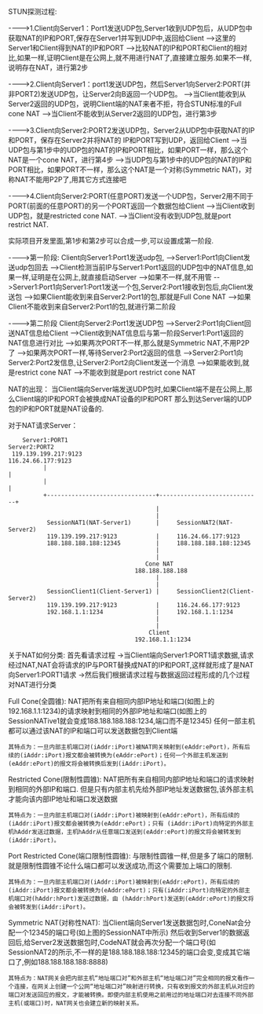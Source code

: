 
STUN探测过程:

---->1.Client向Server1：Port1发送UDP包,Server1收到UDP包后，从UDP包中获取NAT的IP和PORT,保存在Server1并写到UDP中,返回给Client
    -->这里的Server1和Client得到NAT的IP和PORT
    -->比较NAT的IP和PORT和Client的相对比,如果一样,证明Client是在公网上,就不用进行NAT了,直接建立服务.如果不一样,说明存在NAT，进行第2步

---->2.Client向Server1：port1发送UDP包，然后Server1向Server2:PORT(并非PORT2)发送UDP包，让Server2向B返回一个UDP包。
    -->当Client能收到从Server2返回的UDP包，说明Client端的NAT来者不拒，符合STUN标准的Full cone NAT
    -->当Client不能收到从Server2返回的UDP包，进行第3步

---->3.Client向Server2:PORT2发送UDP包，Server2从UDP包中获取NAT的IP和PORT，保存在Server2并将NAT的 IP和PORT写到UDP，返回给Client
    -->当UDP包与第1步中的UDP包的NAT的IP和PORT相比，如果PORT一样，那么这个NAT是一个cone NAT，进行第4步
    -->当UDP包与第1步中的UDP包的NAT的IP和PORT相比，如果PORT不一样，那么这个NAT是一个对称(Symmetric NAT)，对称NAT不能用P2P了,用其它方式连接吧
   
---->4.Client向Server2:PORT(任意PORT)发送一个UDP包，Server2用不同于PORT(前面的任意PORT)的另一个PORT返回一个数据包给Client
    -->当Client收到UDP包，就是restricted cone NAT.
    -->当Client没有收到UDP包,就是port restrict NAT.

实际项目开发里面,第1步和第2步可以合成一步,可以设置成第一阶段.

---->第一阶段:
    Client向Server1:Port1发送udp包,
        -->Server1:Port1向Client发送udp包回去
            -->Client检测当前IP与Server1:Port1返回的UDP包中的NAT信息,如果一样,证明是在公网上,就直接启动Server
            -->如果不一样,就不用管
        -->Server1:Port1向Server1:Port1发送一个包,Server2:Port1接收到包后,向Client发送包
            -->如果Client能收到来自Server2:Port1的包,那就是Full Cone NAT
            -->如果Client不能收到来自Server2:Port1的包,就进行第二阶段
     
---->第二阶段
    Client向Server2:Port1发送UDP包
        -->Server2:Port1向Client回送NAT信息给Client
            -->Client收到NAT信息后与第一阶段Server1:Port1返回的NAT信息进行对比
                -->如果两次PORT不一样,那么就是Symmetric NAT,不用P2P了
                -->如果两次PORT一样,等待Server2:Port2返回的信息
        -->Server2:Port1向Server2:Port2发信息,让Server2:Port2向Client发送一个消息
            -->如果能收到,就是restrict cone NAT
            -->不能收到就是port restrict cone NAT


NAT的出现：
    当Client端向Server端发送UDP包时,如果Client端不是在公网上,那么Client端的IP和PORT会被换成NAT设备的IP和PORT
    那么到达Server端的UDP包的IP和PORT就是NAT设备的.
    
对于NAT请求Server：

        Server1:PORT1                                               Server2:PORT2
     119.139.199.217:9123                                         116.24.66.177:9123
              |                                                             |        
              |                                                             |
              +-------------------------------+-----------------------------+      
                                              |  
                                              |     
               SessionNAT1(NAT-Server1)       |     SessionNAT2(NAT-Server2)
               119.139.199.217:9123           |     116.24.66.177:9123
               188.188.188.188:12345          |     188.188.188.188:12345
                                              |     
                                              |
                                           Cone NAT     
                                        188.188.188.188
                                              |  
                                              |     
               SessionClient1(Client-Server1) |     SessionClient2(Client-Server2)
               119.139.199.217:9123           |     116.24.66.177:9123
               192.168.1.1:1234               |     192.168.1.1:1234
                                              |     
                                              |
                                            Client
                                        192.168.1.1:1234


关于NAT如何分类:
    首先看请求过程
    ->当Client端向Server1:PORT1请求数据,请求经过NAT,NAT会将请求的IP与PORT替换成NAT的IP和PORT,这样就形成了是NAT向Server1:PORT1请求
    ->然后我们根据请求过程与数据返回过程形成的几个过程对NAT进行分类
    
Full Cone(全圆锥):
    NAT把所有来自相同内部IP地址和端口(如图上的192.168.1.1:1234)的请求映射到相同的外部IP地址和端口(如图上的SessionNATive1就会变成188.188.188.188:1234,端口而不是12345)
    任何一部主机都可以通过该NAT的IP和端口可以发送数据包到Client端
    
    其特点为：一旦内部主机端口对(iAddr:iPort)被NAT网关映射到(eAddr:ePort)，所有后续的(iAddr:iPort)报文都会被转换为(eAddr:ePort)；任何一个外部主机发送到(eAddr:ePort)的报文将会被转换后发到(iAddr:iPort)。
    
Restricted Cone(限制性圆锥):
    NAT把所有来自相同内部IP地址和端口的请求映射到相同的外部IP和端口.
    但是只有内部主机先给外部IP地址发送数据包,该外部主机才能向该内部IP地址和端口发送数据
    
    其特点为：一旦内部主机端口对(iAddr:iPort)被映射到(eAddr:ePort)，所有后续的(iAddr:iPort)报文都会被转换为(eAddr:ePort)；只有 (iAddr:iPort)向特定的外部主机hAddr发送过数据，主机hAddr从任意端口发送到(eAddr:ePort)的报文将会被转发到(iAddr:iPort)。
    
Port Restricted Cone(端口限制性圆锥):
    与限制性圆锥一样,但是多了端口的限制.就是限制性圆锥不论什么端口都可以发送成功,而这个需要加上端口的限制.
    
    其特点为：一旦内部主机端口对(iAddr:iPort)被映射到(eAddr:ePort)，所有后续的(iAddr:iPort)报文都会被转换为(eAddr:ePort)；只有(iAddr:iPort)向特定的外部主机端口对(hAddr:hPort)发送过数据，由 (hAddr:hPort)发送到(eAddr:ePort)的报文将会被转发到(iAddr:iPort)。

Symmetric NAT(对称性NAT):
    当Client端向Server1发送数据包时,ConeNat会分配一个12345的端口号(如上图的SessionNAT中所示)
    然后收到Server1的数据返回后,给Server2发送数据包时,CodeNAT就会再次分配一个端口号(如SessionNAT2的所示,不一样的是188.188.188.188:12345的端口会变,变成其它端口了,例如188.188.188.188:8888)

    其特点为：NAT网关会把内部主机“地址端口对”和外部主机“地址端口对”完全相同的报文看作一个连接，在网关上创建一个公网“地址端口对”映射进行转换，只有收到报文的外部主机从对应的端口对发送回应的报文，才能被转换。即使内部主机使用之前用过的地址端口对去连接不同外部主机(或端口)时，NAT网关也会建立新的映射关系。















                                        
                                        